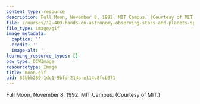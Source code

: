 ```yaml
---
content_type: resource
description: Full Moon, November 8, 1992. MIT Campus. (Courtesy of MIT.)
file: /courses/12-409-hands-on-astronomy-observing-stars-and-planets-spring-2002/83bbb2891dc19bfd214ae114c8fcb971_moon.gif
file_type: image/gif
image_metadata:
  caption: ''
  credit: ''
  image-alt: ''
learning_resource_types: []
ocw_type: OCWImage
resourcetype: Image
title: moon.gif
uid: 83bbb289-1dc1-9bfd-214a-e114c8fcb971
---
```

Full Moon, November 8, 1992. MIT Campus. (Courtesy of MIT.)

